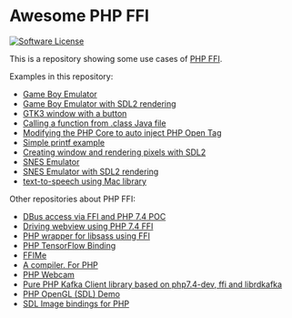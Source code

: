 # Awesome PHP FFI

[![Software License](https://img.shields.io/badge/license-MIT-brightgreen.svg?style=flat)](http://gabrielrcouto.mit-license.org/)

This is a repository showing some use cases of [PHP FFI](https://wiki.php.net/rfc/ffi).

Examples in this repository:

- [Game Boy Emulator](gameboy)
- [Game Boy Emulator with SDL2 rendering](gameboy-sdl)
- [GTK3 window with a button](gtk3)
- [Calling a function from .class Java file](java-itaucripto)
- [Modifying the PHP Core to auto inject PHP Open Tag](php-plus)
- [Simple printf example](printf)
- [Creating window and rendering pixels with SDL2](sdl)
- [SNES Emulator](snes)
- [SNES Emulator with SDL2 rendering](snes-sdl)
- [text-to-speech using Mac library](speech)

Other repositories about PHP FFI:

- [DBus access via FFI and PHP 7.4 POC](https://github.com/paxal/php-dbus)
- [Driving webview using PHP 7.4 FFI](https://github.com/andyvanee/php-webview-ffi)
- [PHP wrapper for libsass using FFI](https://github.com/shyim/php-sass)
- [PHP TensorFlow Binding](https://github.com/dstogov/php-tensorflow)
- [FFIMe](https://github.com/ircmaxell/FFIMe)
- [A compiler. For PHP](https://github.com/ircmaxell/php-compiler)
- [PHP Webcam](https://github.com/vdechenaux/PhpWebcam)
- [Pure PHP Kafka Client library based on php7.4-dev, ffi and librdkafka](https://github.com/dirx/php-ffi-librdkafka)
- [PHP OpenGL (SDL) Demo](https://github.com/SerafimArts/opengl-demo)
- [SDL Image bindings for PHP](https://github.com/SerafimArts/ffi-sdl-ttf)
